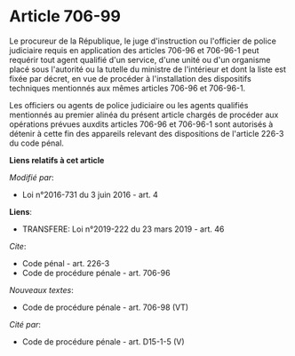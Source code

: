 # Article 706-99

Le procureur de la République, le juge d'instruction ou l'officier de police judiciaire requis en application des articles
706-96 et 706-96-1 peut requérir tout agent qualifié d'un service, d'une unité ou d'un organisme placé sous l'autorité ou la
tutelle du ministre de l'intérieur et dont la liste est fixée par décret, en vue de procéder à l'installation des dispositifs
techniques mentionnés aux mêmes articles 706-96 et 706-96-1. 

Les officiers ou agents de police judiciaire ou les agents qualifiés mentionnés au premier alinéa du présent article chargés
de procéder aux opérations prévues auxdits articles 706-96 et 706-96-1 sont autorisés à détenir à cette fin des appareils
relevant des dispositions de l'article 226-3 du code pénal.

**Liens relatifs à cet article**

_Modifié par_:

  - Loi n°2016-731 du 3 juin 2016 - art. 4

**Liens**:

  - TRANSFERE: Loi n°2019-222 du 23 mars 2019 - art. 46

_Cite_:

  - Code pénal - art. 226-3
  - Code de procédure pénale - art. 706-96

_Nouveaux textes_:

  - Code de procédure pénale - art. 706-98 (VT)

_Cité par_:

  - Code de procédure pénale - art. D15-1-5 (V)
